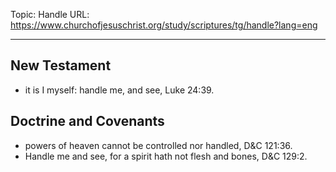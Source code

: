 Topic: Handle
URL: https://www.churchofjesuschrist.org/study/scriptures/tg/handle?lang=eng

---

## New Testament

- it is I myself: handle me, and see, Luke 24:39.

## Doctrine and Covenants

- powers of heaven cannot be controlled nor handled, D&C 121:36.
- Handle me and see, for a spirit hath not flesh and bones, D&C 129:2.

